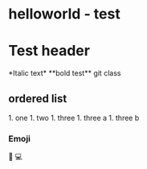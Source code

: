# helloworld - test
<h1>Test header</h1>
*Italic text*   
**bold test**   
git class   
<h2>ordered list</h2>
1. one
1. two
1. three
	1. three a
	1. three b
<h3>Emoji</h3>

:floppy_disk:
:computer:
